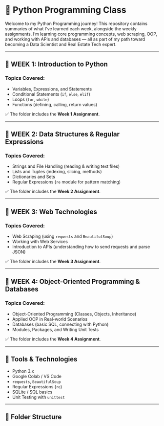 # 🐍 Python Programming Class

Welcome to my Python Programming journey! This repository contains summaries of what I've learned each week, alongside the weekly assignments. I’m learning core programming concepts, web scraping, OOP, and working with APIs and databases — all as part of my path toward becoming a Data Scientist and Real Estate Tech expert.

---

## 📖 WEEK 1: Introduction to Python

### Topics Covered:
- Variables, Expressions, and Statements
- Conditional Statements (`if`, `else`, `elif`)
- Loops (`for`, `while`)
- Functions (defining, calling, return values)

✅ The folder includes the **Week 1 Assignment**.

---

## 📖 WEEK 2: Data Structures & Regular Expressions

### Topics Covered:
- Strings and File Handling (reading & writing text files)
- Lists and Tuples (indexing, slicing, methods)
- Dictionaries and Sets
- Regular Expressions (`re` module for pattern matching)

✅ The folder includes the **Week 2 Assignment**.

---

## 📖 WEEK 3: Web Technologies

### Topics Covered:
- Web Scraping (using `requests` and `BeautifulSoup`)
- Working with Web Services
- Introduction to APIs (understanding how to send requests and parse JSON)

✅ The folder includes the **Week 3 Assignment**.

---

## 📖 WEEK 4: Object-Oriented Programming & Databases

### Topics Covered:
- Object-Oriented Programming (Classes, Objects, Inheritance)
- Applied OOP in Real-world Scenarios
- Databases (basic SQL, connecting with Python)
- Modules, Packages, and Writing Unit Tests

✅ The folder includes the **Week 4 Assignment**.

---

## 🚀 Tools & Technologies

- Python 3.x
- Google Colab / VS Code
- `requests`, `BeautifulSoup`
- Regular Expressions (`re`)
- SQLite / SQL basics
- Unit Testing with `unittest`

---

## 📁 Folder Structure




